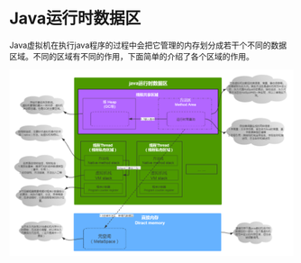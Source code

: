 # Java运行时数据区
Java虚拟机在执行java程序的过程中会把它管理的内存划分成若干个不同的数据区域。不同的区域有不同的作用，下面简单的介绍了各个区域的作用。

![Java运行时数据区](/images/java/java_runtime_area.png)

